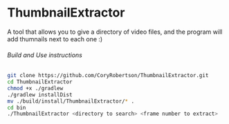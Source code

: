 # ThumbnailExtractor
A tool that allows you to give a directory of video files, and the program will add thumnails next to each one :)

###### Build and Use instructions
```bash
git clone https://github.com/CoryRobertson/ThumbnailExtractor.git
cd ThumbnailExtractor
chmod +x ./gradlew
./gradlew installDist
mv ./build/install/ThumbnailExtractor/* .
cd bin
./ThumbnailExtractor <directory to search> <frame number to extract>
```
